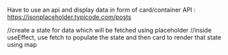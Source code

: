 Have to use an api and display data in form of card/container
API : https://jsonplaceholder.typicode.com/posts

//create a state for data which will be fetched using placeholder
//inside useEffect, use fetch to populate the state and then card to render that state using map
